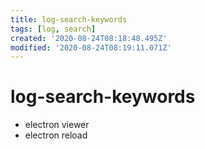 ```yaml
---
title: log-search-keywords
tags: [log, search]
created: '2020-08-24T08:18:48.495Z'
modified: '2020-08-24T08:19:11.071Z'
---
```


# log-search-keywords

- electron viewer
- electron reload

